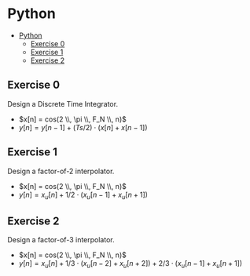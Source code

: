 # Python

- [Python](#python)
  - [Exercise 0](#exercise-0)
  - [Exercise 1](#exercise-1)
  - [Exercise 2](#exercise-2)

## Exercise 0

Design a Discrete Time Integrator.

- $x[n] = cos(2 \\, \pi \\, F_N \\, n)$
- $y[n] = y[n−1] + (Ts/2) \cdot (x[n] + x[n−1])$

## Exercise 1

Design a factor-of-2 interpolator.

- $x[n] = cos(2 \\, \pi \\, F_N \\, n)$
- $y[n] = x_u[n] + 1/2 \cdot (x_u[n-1]+x_u[n+1])$

## Exercise 2

Design a factor-of-3 interpolator.

- $x[n] = cos(2 \\, \pi \\, F_N \\, n)$
- $y[n] = x_u[n] + 1/3 \cdot (x_u[n-2]+x_u[n+2]) + 2/3 \cdot (x_u[n-1]+x_u[n+1])$
